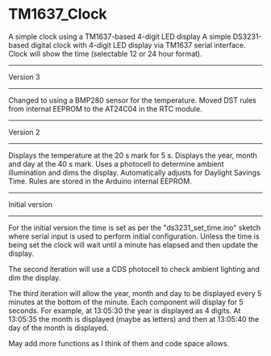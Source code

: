 # TM1637_Clock
A simple clock using a TM1637-based 4-digit LED display
A simple DS3231-based digital clock with 4-digit
LED display via TM1637 serial interface. Clock will show
the time (selectable 12 or 24 hour format). 

****************************************
Version 3
****************************************
Changed to using a BMP280 sensor for the temperature.
Moved DST rules from internal EEPROM to the AT24C04
in the RTC module.

****************************************
Version 2
****************************************
Displays the temperature at the 20 s mark for 5 s.
Displays the year, month and day at the 40 s mark.
Uses a photocell to determine ambient illumination
and dims the display. Automatically adjusts for
Daylight Savings Time. Rules are stored in the
Arduino internal EEPROM.

****************************************
Initial version
****************************************
For the initial version the time is set as per the
"ds3231_set_time.ino" sketch where serial input is used
to perform initial configuration. Unless the time is being set
the clock will wait until a minute has elapsed and then
update the display.

The second iteration will use a CDS photocell to check
ambient lighting and dim the display.

The third iteration will allow the year, month and day to
be displayed every 5 minutes at the bottom of the minute.
Each component will display for 5 seconds. For example,
at 13:05:30 the year is displayed as 4 digits. At 13:05:35
the month is displayed (maybe as letters) and then at
13:05:40 the day of the month is displayed.

May add more functions as I think of them and code space allows.

